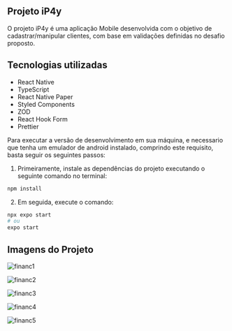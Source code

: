 ## Projeto iP4y

O projeto iP4y é uma aplicação Mobile desenvolvida com o objetivo de cadastrar/manipular clientes, com base em validações definidas no desafio proposto.

## Tecnologias utilizadas
- React Native
- TypeScript
- React Native Paper
- Styled Components
- ZOD
- React Hook Form
- Prettier

Para executar a versão de desenvolvimento em sua máquina, e necessario que tenha um emulador de android instalado, comprindo este requisito, basta seguir os seguintes passos:

1. Primeiramente, instale as dependências do projeto executando o seguinte comando no terminal:

```bash
npm install
```

2. Em seguida, execute o comando:

```bash
npx expo start
# ou
expo start

```

## Imagens do Projeto
![financ1](https://github.com/Jaliss0n/iP4y-Front/assets/64872678/2775446c-8f69-466d-a71a-131fe13c7fab)

![financ2](https://github.com/Jaliss0n/iP4y-Front/assets/64872678/c85029c4-667b-454c-82ea-fbfd0c97e2c9)

![financ3](https://github.com/Jaliss0n/iP4y-Front/assets/64872678/35e67ffd-ec8c-40a6-9ddf-8d5c20becdf3)

![financ4](https://github.com/Jaliss0n/iP4y-Front/assets/64872678/5ce4a456-434c-4260-adf5-229066a37f38)

![financ5](https://github.com/Jaliss0n/iP4y-Front/assets/64872678/18928442-3327-4183-8db3-00655a4e4eb5)






